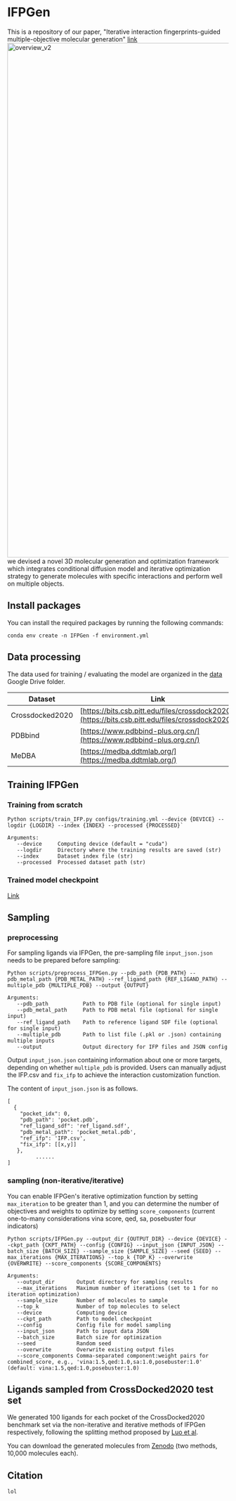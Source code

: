 # IFPGen
This is a repository of our paper, "Iterative interaction fingerprints-guided multiple-objective molecular generation" [link]()
<img width="2319" height="1171" alt="overview_v2" src="https://github.com/user-attachments/assets/549e5a9e-f054-44b4-9519-ec621f2e3df3" />
we devised a novel 3D molecular generation and optimization framework which integrates conditional diffusion model and iterative optimization strategy to generate molecules with specific interactions and perform well on multiple objects. 

## Install packages
You can install the required packages by running the following commands:

`conda env create -n IFPGen -f environment.yml`

## Data processing
The data used for training / evaluating the model are organized in the [data]() Google Drive folder.

| Dataset      | Link |
| ----------- | ----------- |
| Crossdocked2020 |[https://bits.csb.pitt.edu/files/crossdock2020/](https://bits.csb.pitt.edu/files/crossdock2020/)|
| PDBbind   | [https://www.pdbbind-plus.org.cn/](https://www.pdbbind-plus.org.cn/) |
| MeDBA   |[https://medba.ddtmlab.org/](https://medba.ddtmlab.org/)|
## Training IFPGen
### Training from scratch
```
Python scripts/train_IFP.py configs/training.yml --device {DEVICE} --logdir {LOGDIR} --index {INDEX} --processed {PROCESSED}`
```

```
Arguments:  
   --device     Computing device (default = "cuda") 
   --logdir     Directory where the training results are saved (str)
   --index      Dataset index file (str)
   --processed  Processed dataset path (str)
```
### Trained model checkpoint
[Link]()
## Sampling 
### preprocessing
For sampling ligands via IFPGen, the pre-sampling file `input_json.json` needs to be prepared before sampling:
```
Python scripts/preprocess_IFPGen.py --pdb_path {PDB_PATH} --pdb_metal_path {PDB_METAL_PATH} --ref_ligand_path {REF_LIGAND_PATH} --multiple_pdb {MULTIPLE_PDB} --output {OUTPUT}
```

```
Arguments:  
   --pdb_path           Path to PDB file (optional for single input)
   --pdb_metal_path     Path to PDB metal file (optional for single input)
   --ref_ligand_path    Path to reference ligand SDF file (optional for single input)
   --multiple_pdb       Path to list file (.pkl or .json) containing multiple inputs
   --output             Output directory for IFP files and JSON config
```
Output `input_json.json` containing information about one or more targets, depending on whether `multiple_pdb` is provided. Users can manually adjust the IFP.csv and `fix_ifp` to achieve the interaction customization function.

The content of `input_json.json` is as follows. 
```
[
  {
    "pocket_idx": 0,
    "pdb_path": 'pocket.pdb',
    "ref_ligand_sdf": 'ref_ligand.sdf',
    "pdb_metal_path": 'pocket_metal.pdb',
    "ref_ifp": 'IFP.csv',
    "fix_ifp": [[x,y]]
   },
         ......
]
```
### sampling (non-iterative/iterative)
You can enable IFPGen's iterative optimization function by setting `max_iteration` to be greater than 1, and you can determine the number of objectives and weights to optimize by setting `score_components` (current one-to-many considerations vina score, qed, sa, posebuster four indicators)
```
Python scripts/IFPGen.py --output_dir {OUTPUT_DIR} --device {DEVICE} --ckpt_path {CKPT_PATH} --config {CONFIG} --input_json {INPUT_JSON} --batch_size {BATCH_SIZE} --sample_size {SAMPLE_SIZE} --seed {SEED} --max_iterations {MAX_ITERATIONS} --top_k {TOP_K} --overwrite {OVERWRITE} --score_components {SCORE_COMPONENTS}
```

```
Arguments:  
   --output_dir       Output directory for sampling results
   --max_iterations   Maximum number of iterations (set to 1 for no iteration optimization)        
   --sample_size      Number of molecules to sample
   --top_k            Number of top molecules to select
   --device           Computing device
   --ckpt_path        Path to model checkpoint
   --config           Config file for model sampling
   --input_json       Path to input data JSON
   --batch_size       Batch size for optimization
   --seed             Random seed
   --overwrite        Overwrite existing output files
   --score_components Comma-separated component:weight pairs for combined_score, e.g., 'vina:1.5,qed:1.0,sa:1.0,posebuster:1.0' (default: vina:1.5,qed:1.0,posebuster:1.0)
```
## Ligands sampled from CrossDocked2020 test set
We generated 100 ligands for each pocket of the CrossDocked2020 benchmark set via the non-iterative and iterative methods of IFPGen respectively, following the splitting method proposed by [Luo et al](https://arxiv.org/pdf/2203.10446).

You can download the generated molecules from [Zenodo]() (two methods, 10,000 molecules each).

## Citation
```
lol
```
